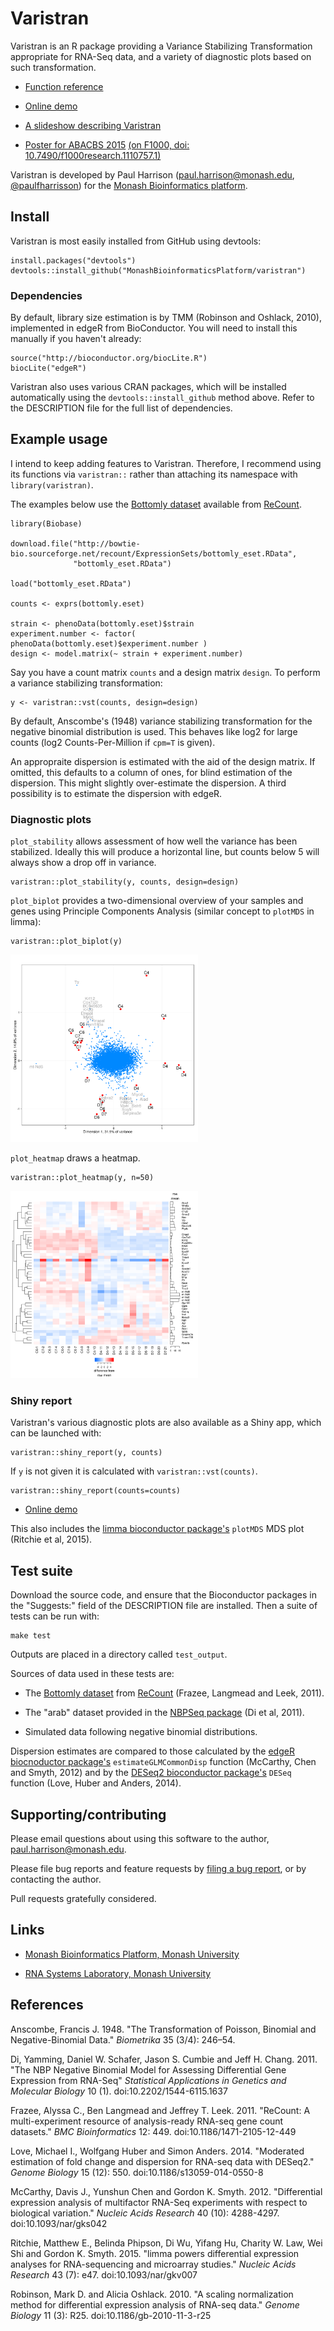 # Varistran

Varistran is an R package providing a Variance Stabilizing Transformation appropriate for RNA-Seq data, and a variety of diagnostic plots based on such transformation.

* [Function reference](http://logarithmic.net/varistran/reference/index.html)

* [Online demo](http://rnasystems.erc.monash.edu:3838/pfh/2015/demo-varistran)

* [A slideshow describing Varistran](http://rnasystems.erc.monash.edu:3838/pfh/2016/varistran/)

* [Poster for ABACBS 2015](doc/varistran-poster-abacbs-2015.pdf) [(on F1000, doi: 10.7490/f1000research.1110757.1)](http://f1000research.com/posters/4-1041)

Varistran is developed by Paul Harrison (paul.harrison@monash.edu, [@paulfharrisson](https://twitter.com/paulfharrison)) for the [Monash Bioinformatics platform](https://platforms.monash.edu/bioinformatics/).

## Install

Varistran is most easily installed from GitHub using devtools:

```
install.packages("devtools")
devtools::install_github("MonashBioinformaticsPlatform/varistran")
```

### Dependencies

By default, library size estimation is by TMM (Robinson and Oshlack, 2010), implemented in edgeR from BioConductor. You will need to install this manually if you haven't already:

```
source("http://bioconductor.org/biocLite.R")
biocLite("edgeR")
```

Varistran also uses various CRAN packages, which will be installed automatically using the `devtools::install_github` method above. Refer to the DESCRIPTION file for the full list of dependencies.

## Example usage

I intend to keep adding features to Varistran. Therefore, I recommend using its functions via `varistran::` rather than attaching its namespace with `library(varistran)`.

The examples below use the [Bottomly dataset](http://bowtie-bio.sourceforge.net/recount/ExpressionSets/bottomly_eset.RData) available from [ReCount](http://bowtie-bio.sourceforge.net/recount/).

```
library(Biobase)

download.file("http://bowtie-bio.sourceforge.net/recount/ExpressionSets/bottomly_eset.RData", 
              "bottomly_eset.RData")

load("bottomly_eset.RData")

counts <- exprs(bottomly.eset)

strain <- phenoData(bottomly.eset)$strain
experiment.number <- factor( phenoData(bottomly.eset)$experiment.number )
design <- model.matrix(~ strain + experiment.number)
```

Say you have a count matrix `counts` and a design matrix `design`. To perform a variance stabilizing transformation:

```
y <- varistran::vst(counts, design=design)
```

By default, Anscombe's (1948) variance stabilizing transformation for the negative binomial distribution is used. This behaves like log2 for large counts (log2 Counts-Per-Million if `cpm=T` is given).

An appropraite dispersion is estimated with the aid of the design matrix. If omitted, this defaults to a column of ones, for blind estimation of the dispersion. This might slightly over-estimate the dispersion. A third possibility is to estimate the dispersion with edgeR.

### Diagnostic plots

`plot_stability` allows assessment of how well the variance has been stabilized. Ideally this will produce a horizontal line, but counts below 5 will always show a drop off in variance.

```
varistran::plot_stability(y, counts, design=design)
```

`plot_biplot` provides a two-dimensional overview of your samples and genes using Principle Components Analysis (similar concept to `plotMDS` in limma):

```
varistran::plot_biplot(y)
```

<img src="doc/biplot-example.png" height="300">

`plot_heatmap` draws a heatmap.

```
varistran::plot_heatmap(y, n=50)
```

<img src="doc/heatmap-example.png" height="300">


### Shiny report

Varistran's various diagnostic plots are also available as a Shiny app, which can be launched with:

```
varistran::shiny_report(y, counts)
```

If `y` is not given it is calculated with `varistran::vst(counts)`.

```
varistran::shiny_report(counts=counts)
```

* [Online demo](http://rnasystems.erc.monash.edu:3838/pfh/2015/demo-varistran)

This also includes the [limma bioconductor package's](http://bioconductor.org/packages/release/bioc/html/limma.html) `plotMDS` MDS plot (Ritchie et al, 2015).

## Test suite

Download the source code, and ensure that the Bioconductor packages in the "Suggests:" field of the DESCRIPTION file are installed. Then a suite of tests can be run with:

```
make test
```

Outputs are placed in a directory called `test_output`.

Sources of data used in these tests are:

* The [Bottomly dataset](http://bowtie-bio.sourceforge.net/recount/ExpressionSets/bottomly_eset.RData) from [ReCount](http://bowtie-bio.sourceforge.net/recount/) (Frazee, Langmead and Leek, 2011).

* The "arab" dataset provided in the [NBPSeq package](https://cran.rstudio.com/web/packages/NBPSeq/index.html) (Di et al, 2011).

* Simulated data following negative binomial distributions.

Dispersion estimates are compared to those calculated by the [edgeR biocnoductor package's](https://bioconductor.org/packages/release/bioc/html/edgeR.html) `estimateGLMCommonDisp` function (McCarthy, Chen and Smyth, 2012) and by the [DESeq2 bioconductor package's](https://bioconductor.org/packages/release/bioc/html/DESeq2.html) `DESeq` function (Love, Huber and Anders, 2014).


## Supporting/contributing

Please email questions about using this software to the author, <paul.harrison@monash.edu>.

Please file bug reports and feature requests by [filing a bug report](https://github.com/MonashBioinformaticsPlatform/varistran/issues), or by contacting the author.

Pull requests gratefully considered.


## Links

* [Monash Bioinformatics Platform, Monash University](https://platforms.monash.edu/bioinformatics)

* [RNA Systems Laboratory, Monash University](http://rnasystems.erc.monash.edu)


## References

Anscombe, Francis J. 1948. "The Transformation of Poisson, Binomial and Negative-Binomial Data." *Biometrika* 35 (3/4): 246–54.

Di, Yamming, Daniel W. Schafer, Jason S. Cumbie and Jeff H. Chang. 2011. "The NBP Negative Binomial Model for Assessing Differential Gene Expression from RNA-Seq" *Statistical Applications in Genetics and Molecular Biology* 10 (1). doi:10.2202/1544-6115.1637

Frazee, Alyssa C., Ben Langmead and Jeffrey T. Leek. 2011. "ReCount: A multi-experiment resource of analysis-ready RNA-seq gene count datasets." *BMC Bioinformatics* 12: 449. doi:10.1186/1471-2105-12-449

Love, Michael I., Wolfgang Huber and Simon Anders. 2014. "Moderated estimation of fold change and dispersion for RNA-seq data with DESeq2." *Genome Biology* 15 (12): 550. doi:10.1186/s13059-014-0550-8

McCarthy, Davis J., Yunshun Chen and Gordon K. Smyth. 2012. "Differential expression analysis of multifactor RNA-Seq experiments with respect to biological variation." *Nucleic Acids Research* 40 (10): 4288-4297. doi:10.1093/nar/gks042

Ritchie,  Matthew E., Belinda Phipson, Di Wu, Yifang Hu, Charity W. Law, Wei Shi and Gordon K. Smyth. 2015. "limma powers differential expression analyses for RNA-sequencing and microarray studies." *Nucleic Acids Research* 43 (7): e47. doi:10.1093/nar/gkv007

Robinson, Mark D. and Alicia Oshlack. 2010. "A scaling normalization method for differential expression analysis of RNA-seq data." *Genome Biology* 11 (3): R25. doi:10.1186/gb-2010-11-3-r25





